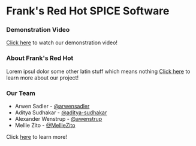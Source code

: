 # Frank's Red Hot SPICE Software

### Demonstration Video
[Click here](url) to watch our demonstration video!

### About Frank's Red Hot
Lorem ipsul dolor some other latin stuff which means nothing
[Click here](url) to learn more about our project!


### Our Team
- Arwen Sadler - [@arwensadler](github.com/arwensadler)
- Aditya Sudhakar - [@aditya-sudhakar](github.com/aditya-sudhakar)
- Alexander Wenstrup - [@awenstrup](github.com/awenstrup)
- Mellie Zito - [@MellieZito](github.com/MellieZito)

Click [here](url) to learn more!

